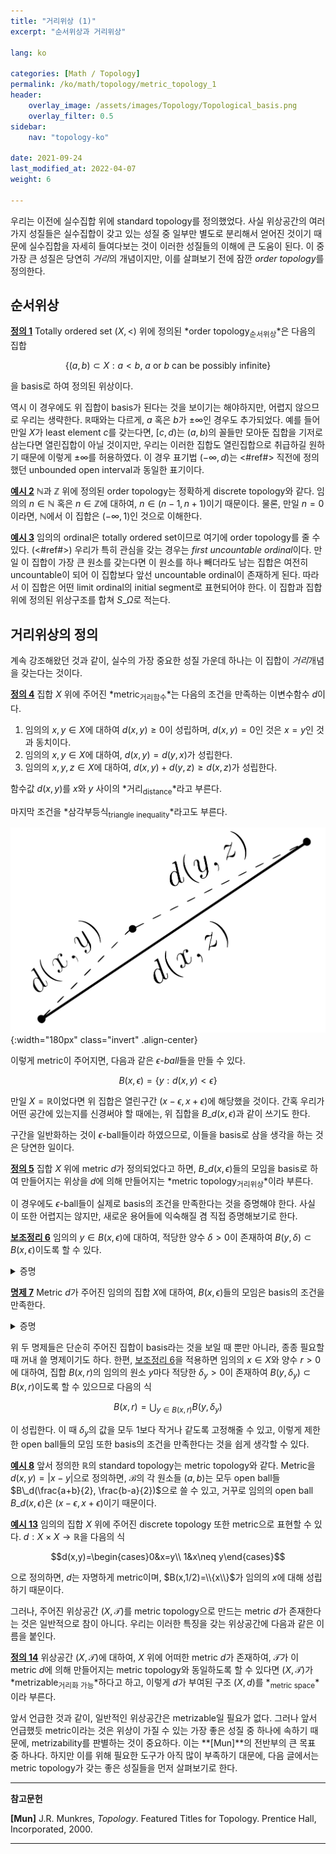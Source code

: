 ```yaml
---
title: "거리위상 (1)"
excerpt: "순서위상과 거리위상"

lang: ko

categories: [Math / Topology]
permalink: /ko/math/topology/metric_topology_1
header:
    overlay_image: /assets/images/Topology/Topological_basis.png
    overlay_filter: 0.5
sidebar: 
    nav: "topology-ko"

date: 2021-09-24
last_modified_at: 2022-04-07
weight: 6
    
---
```


우리는 이전에 실수집합 위에 standard topology를 정의했었다. 사실 위상공간의 여러가지 성질들은 실수집합이 갖고 있는 성질 중 일부만 별도로 분리해서 얻어진 것이기 때문에 실수집합을 자세히 들여다보는 것이 이러한 성질들의 이해에 큰 도움이 된다. 이 중 가장 큰 성질은 당연히 *거리*의 개념이지만, 이를 살펴보기 전에 잠깐 *order topology*를 정의한다. 


## 순서위상

<div class="definition" markdown="1">

<ins id="df1">**정의 1**</ins> Totally ordered set $(X,<)$ 위에 정의된 *order topology<sub>순서위상</sub>*은 다음의 집합 

$$\{(a,b)\subset X:\text{$a<b$, $a$ or $b$ can be possibly infinite}\}$$

을 basis로 하여 정의된 위상이다.

</div>

역시 이 경우에도 위 집합이 basis가 된다는 것을 보이기는 해야하지만, 어렵지 않으므로 우리는 생략한다. $\mathbb{R}$때와는 다르게, $a$ 혹은 $b$가 $\pm\infty$인 경우도 추가되었다. 예를 들어 만일 $X$가 least element $c$를 갖는다면, $[c,d)$는 $(a,b)$의 꼴들만 모아둔 집합을 기저로 삼는다면 열린집합이 아닐 것이지만, 우리는 이러한 집합도 열린집합으로 취급하길 원하기 때문에 이렇게 $\pm\infty$를 허용하였다. 이 경우 표기법 $(-\infty, d)$는 <#ref#> 직전에 정의했던 unbounded open interval과 동일한 표기이다.

<div class="example" markdown="1">

<ins id="ex2">**예시 2**</ins> $\mathbb{N}$과 $\mathbb{Z}$ 위에 정의된 order topology는 정확하게 discrete topology와 같다. 임의의 $n\in\mathbb{N}$ 혹은 $n\in\mathbb{Z}$에 대하여, $n\in (n-1,n+1)$이기 때문이다. 물론, 만일 $n=0$이라면, $\mathbb{N}$에서 이 집합은 $(-\infty, 1)$인 것으로 이해한다.
</div>

<div class="example" markdown="1">

<ins id="ex3">**예시 3**</ins> 임의의 ordinal은 totally ordered set이므로 여기에 order topology를 줄 수 있다. (<#ref#>) 
우리가 특히 관심을 갖는 경우는 *first uncountable ordinal*이다. 만일 이 집합이 가장 큰 원소를 갖는다면 이 원소를 하나 빼더라도 남는 집합은 여전히 uncountable이 되어 이 집합보다 앞선 uncountable ordinal이 존재하게 된다. 따라서 이 집합은 어떤 limit ordinal의 initial segment로 표현되어야 한다. 이 집합과 집합 위에 정의된 위상구조를 합쳐 $S\_\Omega$로 적는다.

</div>

## 거리위상의 정의

계속 강조해왔던 것과 같이, 실수의 가장 중요한 성질 가운데 하나는 이 집합이 *거리*개념을 갖는다는 것이다. 

<div class="definition" markdown="1">

<ins id="df4">**정의 4**</ins> 집합 $X$ 위에 주어진 *metric<sub>거리함수</sub>*는 다음의 조건을 만족하는 이변수함수 $d$이다.

1. 임의의 $x,y\in X$에 대하여 $d(x,y)\geq 0$이 성립하며, $d(x,y)=0$인 것은 $x=y$인 것과 동치이다.
2. 임의의 $x,y\in X$에 대하여, $d(x,y)=d(y,x)$가 성립한다.
3. 임의의 $x,y,z\in X$에 대하여, $d(x,y)+d(y,z)\geq d(x,z)$가 성립한다.

함수값 $d(x,y)$를 $x$와 $y$ 사이의 *거리<sub>distance</sub>*라고 부른다. 

</div>

마지막 조건을 *삼각부등식<sub>triangle inequality</sub>*라고도 부른다.

![triangle_inequality](/assets/images/Topology/Topology_on_R-1.png){:width="180px"  class="invert" .align-center}

이렇게 metric이 주어지면, 다음과 같은 *$\epsilon$-ball*들을 만들 수 있다. 

$$B(x,\epsilon)=\{y:d(x,y)<\epsilon\}$$ 

만일 $X=\mathbb{R}$이었다면 위 집합은 열린구간 $(x-\epsilon, x+\epsilon)$에 해당했을 것이다. 간혹 우리가 어떤 공간에 있는지를 신경써야 할 때에는, 위 집합을 $B\_d(x,\epsilon)$과 같이 쓰기도 한다.

구간을 일반화하는 것이 $\epsilon$-ball들이라 하였으므로, 이들을 basis로 삼을 생각을 하는 것은 당연한 일이다.

<div class="definition" markdown="1">

<ins id="df5">**정의 5**</ins> 집합 $X$ 위에 metric $d$가 정의되었다고 하면, $B\_d(x,\epsilon)$들의 모임을 basis로 하여 만들어지는 위상을 $d$에 의해 만들어지는 *metric topology<sub>거리위상</sub>*이라 부른다.

</div>

이 경우에도 $\epsilon$-ball들이 실제로 basis의 조건을 만족한다는 것을 증명해야 한다. 사실 이 또한 어렵지는 않지만, 새로운 용어들에 익숙해질 겸 직접 증명해보기로 한다. 

<div class="proposition" markdown="1">

<ins id="lem6">**보조정리 6**</ins> 임의의 $y\in B(x,\epsilon)$에 대하여, 적당한 양수 $\delta>0$이 존재하여 $B(y,\delta)\subset B(x,\epsilon)$이도록 할 수 있다.

</div>
<details class="proof" markdown="1">
<summary>증명</summary>

$\delta=\epsilon-d(x,y)$라 하자. 그럼 삼각부등식에 의하여, 임의의 $z\in B(y,\delta)$에 대해

$$d(x,z)\leq d(y,z)+d(x,y)<(\epsilon-d(x,y))+d(x,y)=\epsilon$$

이 성립하므로, $z\in B(x,\epsilon)$이 성립한다.

</details>

<div class="proposition" markdown="1">

<ins id="pp7">**명제 7**</ins> Metric $d$가 주어진 임의의 집합 $X$에 대하여, $B(x,\epsilon)$들의 모임은 basis의 조건을 만족한다.

</div>
<details class="proof" markdown="1">
<summary>증명</summary>

우선 임의의 $x\in X$에 대하여 $B(x,1)$은 항상 $x$를 포함하므로 $B(x,\epsilon)$들의 모임이 $X$를 덮는 것은 자명하다. 

공집합이 아닌 교집합을 갖는 임의의 두 ball $B\_1=B(x\_1,\epsilon\_1)$과 $B\_2=B(x\_2,\epsilon\_2)$가 주어졌다고 하자. 그럼 임의의 $y\in B\_1\cap B\_2$에 대하여, 앞선 보조정리에 의해 $B(y, \delta\_1)\subset B\_1$, $B(y,\delta\_2)\subset B\_2$이도록 하는 $\delta\_1, \delta\_2$가 각각 존재한다. 이제 $\delta=\min(\delta\_1,\delta\_2)$로 두면, 

$$B(y, \delta)\subset B(y, \delta_i)\subset B(x, \epsilon_i)$$

가 $i=1,2$에 대해 성립하므로 원하는 결과를 얻는다.

</details>

위 두 명제들은 단순히 주어진 집합이 basis라는 것을 보일 때 뿐만 아니라, 종종 필요할 때 꺼내 쓸 명제이기도 하다. 한편, [보조정리 6](#lem6)을 적용하면 임의의 $x\in X$와 양수 $r>0$에 대하여, 집합 $B(x,r)$의 임의의 원소 $y$마다 적당한 $\delta_y>0$이 존재하여 $B(y,\delta_y)\subset B(x,r)$이도록 할 수 있으므로 다음의 식

$$B(x,r)=\bigcup_{y\in B(x,r)} B(y, \delta_y)$$

이 성립한다. 이 때 $\delta_y$의 값을 모두 1보다 작거나 같도록 고정해줄 수 있고, 이렇게 제한한 open ball들의 모임 또한 basis의 조건을 만족한다는 것을 쉽게 생각할 수 있다.

<div class="example" markdown="1">

<ins id="ex8">**예시 8**</ins> 앞서 정의한 $\mathbb{R}$의 standard topology는 metric topology와 같다. Metric을 $d(x,y)=\lvert x-y\rvert$으로 정의하면, $\mathcal{B}$의 각 원소들 $(a,b)$는 모두 open ball들 $B\_d(\frac{a+b}{2}, \frac{b-a}{2})$으로 쓸 수 있고, 거꾸로 임의의 open ball $B\_d(x,\epsilon)$은 $(x-\epsilon, x+\epsilon)$이기 때문이다.

</div>
<div class="example" markdown="1">

<ins id="ex13">**예시 13**</ins> 임의의 집합 $X$ 위에 주어진 discrete topology 또한 metric으로 표현할 수 있다. $d:X\times X\rightarrow\mathbb{R}$을 다음의 식 

$$d(x,y)=\begin{cases}0&x=y\\ 1&x\neq y\end{cases}$$

으로 정의하면, $d$는 자명하게 metric이며, $B(x,1/2)=\\{x\\}$가 임의의 $x$에 대해 성립하기 때문이다.
</div>

그러나, 주어진 위상공간 $(X,\mathcal{T})$를 metric topology으로 만드는 metric $d$가 존재한다는 것은 일반적으로 참이 아니다. 우리는 이러한 특징을 갖는 위상공간에 다음과 같은 이름을 붙인다. 

<div class="definition" markdown="1">

<ins id="df14">**정의 14**</ins> 위상공간 $(X,\mathcal{T})$에 대하여, $X$ 위에 어떠한 metric $d$가 존재하여, $\mathcal{T}$가 이 metric $d$에 의해 만들어지는 metric topology와 동일하도록 할 수 있다면 $(X,\mathcal{T})$가 *metrizable<sub>거리화 가능</sub>*하다고 하고, 이렇게 $d$가 부여된 구조 $(X,d)$를 *<sub>metric space</sub>*이라 부른다.

</div>

앞서 언급한 것과 같이, 일반적인 위상공간은 metrizable일 필요가 없다. 그러나 앞서 언급했듯 metric이라는 것은 위상이 가질 수 있는 가장 좋은 성질 중 하나에 속하기 때문에, metrizability를 판별하는 것이 중요하다. 이는 **[Mun]**의 전반부의 큰 목표 중 하나다. 하지만 이를 위해 필요한 도구가 아직 많이 부족하기 대문에, 다음 글에서는 metric topology가 갖는 좋은 성질들을 먼저 살펴보기로 한다. 

---

**참고문헌**

**[Mun]** J.R. Munkres, <i>Topology</i>. Featured Titles for Topology. Prentice Hall, Incorporated, 2000.

---

